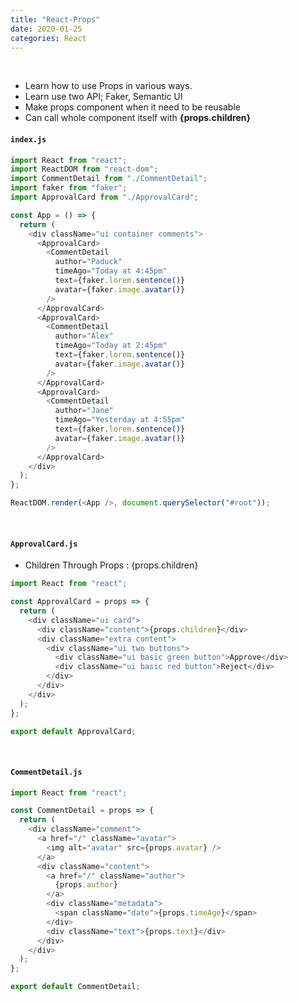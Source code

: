 ```yaml
---
title: "React-Props"
date: 2020-01-25
categories: React
---
```

<br>

- Learn how to use Props in various ways.
- Learn use two API; Faker, Semantic UI
- Make props component when it need to be reusable
- Can call whole component itself with <b> {props.children}</b>


#### `index.js`
```js
import React from "react";
import ReactDOM from "react-dom";
import CommentDetail from "./CommentDetail";
import faker from "faker";
import ApprovalCard from "./ApprovalCard";

const App = () => {
  return (
    <div className="ui container comments">
      <ApprovalCard>
        <CommentDetail
          author="Paduck"
          timeAgo="Today at 4:45pm"
          text={faker.lorem.sentence()}
          avatar={faker.image.avatar()}
        />
      </ApprovalCard>
      <ApprovalCard>
        <CommentDetail
          author="Alex"
          timeAgo="Today at 2:45pm"
          text={faker.lorem.sentence()}
          avatar={faker.image.avatar()}
        />
      </ApprovalCard>
      <ApprovalCard>
        <CommentDetail
          author="Jane"
          timeAgo="Yesterday at 4:55pm"
          text={faker.lorem.sentence()}
          avatar={faker.image.avatar()}
        />
      </ApprovalCard>
    </div>
  );
};

ReactDOM.render(<App />, document.querySelector("#root"));
```
<br>

#### `ApprovalCard.js`
- Children Through Props : {props.children}

```js
import React from "react";

const ApprovalCard = props => {
  return (
    <div className="ui card">
      <div className="content">{props.children}</div>
      <div className="extra content">
        <div className="ui two buttons">
          <div className="ui basic green button">Approve</div>
          <div className="ui basic red button">Reject</div>
        </div>
      </div>
    </div>
  );
};

export default ApprovalCard;
```
<br>

#### `CommentDetail.js`

```js
import React from "react";

const CommentDetail = props => {
  return (
    <div className="comment">
      <a href="/" className="avatar">
        <img alt="avatar" src={props.avatar} />
      </a>
      <div className="content">
        <a href="/" className="author">
          {props.author}
        </a>
        <div className="metadata">
          <span className="date">{props.timeAgo}</span>
        </div>
        <div className="text">{props.text}</div>
      </div>
    </div>
  );
};

export default CommentDetail;
```
